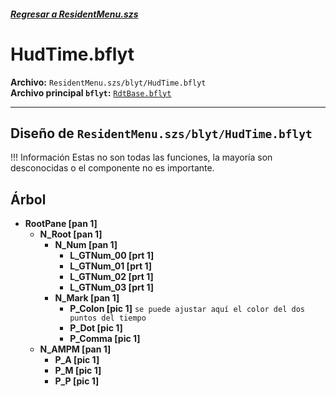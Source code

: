 ##### [Regresar a ResidentMenu.szs](../index.md)

# HudTime.bflyt

**Archivo:** `ResidentMenu.szs/blyt/HudTime.bflyt`<br>
**Archivo principal `bflyt`:** [`RdtBase.bflyt`](../RdtBase.bflyt.md)

---

## Diseño de `ResidentMenu.szs/blyt/HudTime.bflyt`

<!-- prettier-ignore -->
!!! Información
    Estas no son todas las funciones, la mayoría son desconocidas o el componente no es importante.
	
## Árbol

- **RootPane [pan 1]**
    - **N_Root [pan 1]**
        - **N_Num [pan 1]**
            - **L_GTNum_00 [prt 1]**
            - **L_GTNum_01 [prt 1]**
            - **L_GTNum_02 [prt 1]**
            - **L_GTNum_03 [prt 1]**
        - **N_Mark [pan 1]**
            - **P_Colon [pic 1]** `se puede ajustar aquí el color del dos puntos del tiempo`
            - **P_Dot [pic 1]**
            - **P_Comma [pic 1]**
    - **N_AMPM [pan 1]**
        - **P_A [pic 1]**
        - **P_M [pic 1]**
        - **P_P [pic 1]**
